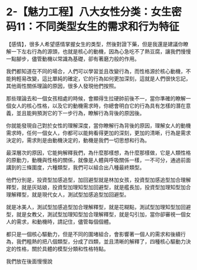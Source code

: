 # 2-【魅力工程】八大女性分类：女生密码11：不同类型女生的需求和行为特征

【感情】，很多人希望感情掌握女生的类型，然後對證下藥，但是我還是建議你瞭解一下左右行為的源頭，也就是核心的動機，因為心急吃不了熱豆腐，讓我們慢慢一點腳步，儘管動機以常識為基礎，卻有著磨力般的作用。

我們都知道在不同的場合，人們可以學習並且改變行為，而性格源於核心動機，不能夠輕易改變，這比單純的確定，它的行為如何更加深刻，這就是人們很快忘記，其他兩性關係理論的原因，很多人發現他們按照。

那些理論去和一個女孩相處的時候，會顯得生拉硬帥前後不一，當你準確的瞭解一個女人的核心性格，以及它的動機需求時，你總會明白它的行為具有怎樣的潛在意義，並且能夠預測它的下一步行為，瞭解行為背後的原因後。

你就能發現自己對於女性的理解深度，當你瞭解行為背後的原因，理解女人的動機需求時，任何一個女人，你都可以能夠看得更加的深刻，更加的清晰，行為是需求決定的，需求則是由動機決定的，動機是我們一切思想和行為。

最深層次的原因，它能夠解釋我們，為什麼那樣想，為什麼那樣做，它是人類性格的原動力，動機與性格的關係，就像是人體與呼吸關係一樣，一不可分，通過前面講到的三條圍度，六種類型，我們可以組合出八種最終類型。

他們分別是，投資型加感追型，加回避型就是林加女孩，投資型加感追型加合理解釋型，就是灰姑娘，投資型加理知型加回避型，就是艦長加，投資型加理知型加合理解釋型，就是現代女人，測試型加感追型加回避型。

就是冰美人，測試型加感追型加合理解釋型，就是花糊點，測試型加理知型加回避型，就是女教父，測試型加理知型加合理解釋型，就是勾引加，當你卻審視一個女人的需求，和動機時，請記住，儘管每個個體。

都只是一個核心驅動力，但是不同的圍堵組合，會影響著一個人的需求和後續行為，我們粗熱的把八個類型，分成了四類，並且清晰的解釋了，四種核心驅動力決定的性格，關於具體的模型分類和性格特點。

我們放在後面慢慢說